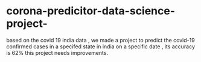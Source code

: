 # corona-predicitor-data-science-project-
based on the covid 19 india data , we made a project to predict the covid-19 confirmed cases in a specifed state in india on a specific date , its accuracy is 62% 
this project needs improvements.

